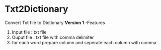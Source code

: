 # Txt2Dictionary
Convert Txt file to Dictionary
**Version 1**
-Features
1. Input file : txt file
2. Ouput file : txt file with comma delimiter
3. for each word prepare column and seperate each column with comma
